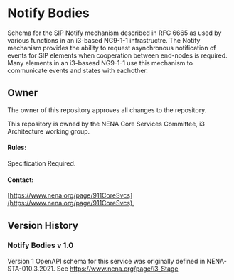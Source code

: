 # Notify Bodies

Schema for the SIP Notify mechanism described in RFC 6665 as used by various functions in an i3-based NG9-1-1 infrastructre. The Notify mechanism provides the ability to request asynchronous notification of events for SIP elements when cooperation between end-nodes is required. Many elements in an i3-basesd NG9-1-1 use this mechanism to communicate events and states with eachother. 

## Owner

The owner of this repository approves all changes to the repository. 

This repository is owned by the NENA Core Services Committee, i3 Architecture working group.

#### Rules:

Specification Required. 

#### Contact:

[https://www.nena.org/page/911CoreSvcs](https://www.nena.org/page/911CoreSvcs) 

## Version History

### Notify Bodies v 1.0

Version 1 OpenAPI schema for this service was originally defined in NENA-STA-010.3.2021. See https://www.nena.org/page/i3_Stage
